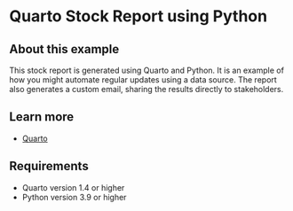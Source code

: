 # Quarto Stock Report using Python

## About this example

This stock report is generated using Quarto and Python. It is an example
of how you might automate regular updates using a data source. The report
also generates a custom email, sharing the results directly to
stakeholders.


## Learn more

* [Quarto](https://quarto.org)

## Requirements

* Quarto version 1.4 or higher
* Python version 3.9 or higher
